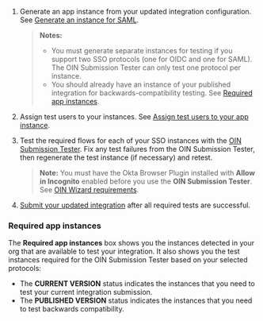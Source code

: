 1. Generate an app instance from your updated integration configuration. See [Generate an instance for SAML](/docs/guides/submit-oin-app/saml2/main/#generate-an-instance-for).

   > **Notes:**
   > * You must generate separate instances for testing if you support two SSO protocols (one for OIDC and one for SAML). The OIN Submission Tester can only test one protocol per instance.
   > * You should already have an instance of your published integration for backwards-compatibility testing. See [Required app instances](#required-app-instances).

1. Assign test users to your instances. See  [Assign test users to your app instance](/docs/guides/submit-oin-app/saml2/main/#assign-test-users-to-your-integration-instance).

1. Test the required flows for each of your SSO instances with the [OIN Submission Tester](/docs/guides/submit-oin-app/saml2/main/#oin-submission-tester). Fix any test failures from the OIN Submission Tester, then regenerate the test instance (if necessary) and retest.

   > **Note:** You must have the Okta Browser Plugin installed with **Allow in Incognito** enabled before you use the  **OIN Submission Tester**. See [OIN Wizard requirements](/docs/guides/submit-app-prereq/main/#oin-wizard-requirements).

1. [Submit your updated integration](#submit-your-updates) after all required tests are successful.

### Required app instances

The **Required app instances** box shows you the instances detected in your org that are available to test your integration. It also shows you the test instances required for the OIN Submission Tester based on your selected protocols:

* The **CURRENT VERSION** status indicates the instances that you need to test your current integration submission.
* The **PUBLISHED VERSION** status indicates the instances that you need to test backwards compatibility.
